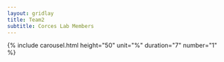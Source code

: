 ```yaml
---
layout: gridlay
title: Team2
subtitle: Corces Lab Members
---
```


<div class="clear"></div>

{% include carousel.html height="50" unit="%" duration="7" number="1" %}